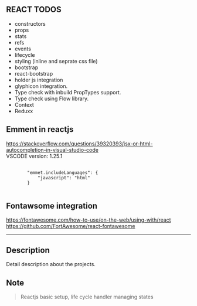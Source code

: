 ## REACT TODOS
* constructors
* props
* stats
* refs
* events
* lifecycle
* styling (inline and seprate css file)
* bootstrap
* react-bootstrap
* holder js integration
* glyphicon integration.
* Type check with inbuild PropTypes support.
* Type check using Flow library.
* Context
* Reduxx 

## Emment in reactjs
https://stackoverflow.com/questions/39320393/jsx-or-html-autocompletion-in-visual-studio-code <br />
VSCODE version: 1.25.1
<pre>
    <code>
        "emmet.includeLanguages": {
            "javascript": "html"
        }
    </code>
</pre>

## Fontawsome integration ##
https://fontawesome.com/how-to-use/on-the-web/using-with/react <br />
https://github.com/FortAwesome/react-fontawesome

***

## Description ##
<p>
    Detail description about the projects. 
</p>

## Note ##
> Reactjs basic setup, life cycle handler 
> managing states


